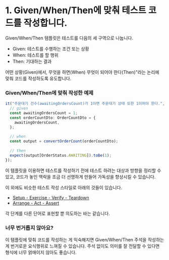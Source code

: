 # 1. Given/When/Then에 맞춰 테스트 코드를 작성합니다.

Given/When/Then 템플릿은 테스트를 다음의 세 구역으로 나눕니다.

- Given: 테스트를 수행하는 조건 또는 상황
- When: 테스트를 할 행위
- Then: 기대하는 결과

어떤 상황(Given)에서, 무엇을 하면(When) 무엇이 되어야 한다(Then)"라는 논리에 맞춰 코드를 작성하도록 유도합니다. 

### Given/When/Then에 맞춰 작성한 예제

```typescript
it("주문대기 건수(awaitingOrdersCount)가 1이면 주문대기 상태 또한 1이어야 한다.", () => {
  // given
  const awaitingOrdersCount = 1;
  const orderCountDto: OrderCountDto = {
    awaitingOrdersCount,
  };
 
  // when
  const output = convertOrderCount(orderCountDto);
 
  // then
  expect(output[OrderStatus.AWAITING]).toBe(1);
});
```

이 템플릿을 이용하면 테스트를 작성하기 전에 테스트 하려는 대상과 방향을 정리할 수 있고, 코드가 놓인 맥락을 조금 더 선명하게 만들어 가독성을 향상시킬 수 있습니다. 

이 외에도 비슷한 테스트 작성 스타일로 아래의 것들이 있습니다.

- [Setup - Exercise - Verify - Teardown](http://xunitpatterns.com/Four%20Phase%20Test.html)
- [Arrange - Act - Assert](https://xp123.com/articles/3a-arrange-act-assert/)

각 단계를 다른 단어로 표현할 뿐 의도하는 바는 같습니다.

### 너무 번거롭지 않아요?

이 템플릿에 맞춰 코드를 작성하는 게 익숙해지면 Given/When/Then 주석을 작성하는 게 번거로운 요식행위로 느껴질 수 있습니다. 주석 없이도 의미를 잘 전달할 수 있다면 형식에 너무 얽매이지 않아도 좋습니다.

